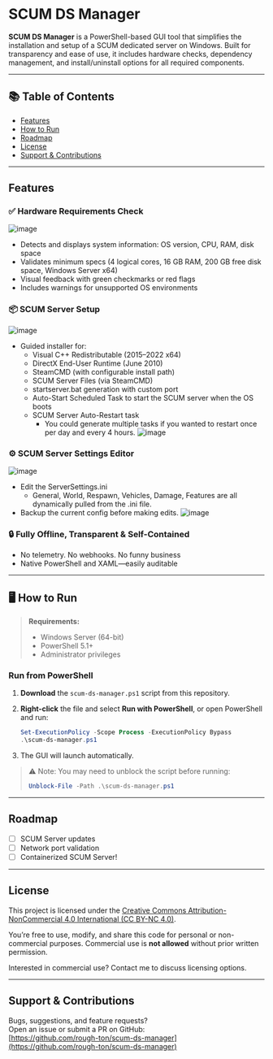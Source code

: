 # SCUM DS Manager

**SCUM DS Manager** is a PowerShell-based GUI tool that simplifies the installation and setup of a SCUM dedicated server on Windows. Built for transparency and ease of use, it includes hardware checks, dependency management, and install/uninstall options for all required components.

---

## 📚 Table of Contents

- [Features](#features)
- [How to Run](#how-to-run)
- [Roadmap](#roadmap)
- [License](#license)
- [Support & Contributions](#support--contributions)

---

## Features

### ✅ Hardware Requirements Check
![image](https://github.com/user-attachments/assets/f33cd747-5491-4ccc-806a-55b1f7049c04)
- Detects and displays system information: OS version, CPU, RAM, disk space
- Validates minimum specs (4 logical cores, 16 GB RAM, 200 GB free disk space, Windows Server x64)
- Visual feedback with green checkmarks or red flags
- Includes warnings for unsupported OS environments

### 📦 SCUM Server Setup
![image](https://github.com/user-attachments/assets/8b56e682-0bac-484c-945e-acdce59dbc33)
- Guided installer for:
  - Visual C++ Redistributable (2015–2022 x64)
  - DirectX End-User Runtime (June 2010)
  - SteamCMD (with configurable install path)
  - SCUM Server Files (via SteamCMD)
  - startserver.bat generation with custom port
  - Auto-Start Scheduled Task to start the SCUM server when the OS boots
  - SCUM Server Auto-Restart task
    - You could generate multiple tasks if you wanted to restart once per day and every 4 hours.
      ![image](https://github.com/user-attachments/assets/4179cf22-e724-42aa-9af2-f594e3fd106c)



### ⚙️ SCUM Server Settings Editor
![image](https://github.com/user-attachments/assets/e6de69b5-2436-4efe-9411-821548ffa7f2)
- Edit the ServerSettings.ini
  - General, World, Respawn, Vehicles, Damage, Features are all dynamically pulled from the .ini file.
- Backup the current config before making edits.
![image](https://github.com/user-attachments/assets/3a25a442-a342-4871-8f49-e806644e1d0e)

### 🔒 Fully Offline, Transparent & Self-Contained
- No telemetry. No webhooks. No funny business
- Native PowerShell and XAML—easily auditable
---
<a name="how-to-run"></a>
## 🖥️ How to Run

> **Requirements:**  
> - Windows Server (64-bit)  
> - PowerShell 5.1+  
> - Administrator privileges

### Run from PowerShell

1. **Download** the `scum-ds-manager.ps1` script from this repository.
2. **Right-click** the file and select **Run with PowerShell**, or open PowerShell and run:

   ```powershell
   Set-ExecutionPolicy -Scope Process -ExecutionPolicy Bypass
   .\scum-ds-manager.ps1
   ```

3. The GUI will launch automatically.

> ⚠️ Note: You may need to unblock the script before running:
>
> ```powershell
> Unblock-File -Path .\scum-ds-manager.ps1
> ```

---

## Roadmap

- [ ] SCUM Server updates
- [ ] Network port validation
- [ ] Containerized SCUM Server!

---

## License

This project is licensed under the [Creative Commons Attribution-NonCommercial 4.0 International (CC BY-NC 4.0)](https://creativecommons.org/licenses/by-nc/4.0/).

You’re free to use, modify, and share this code for personal or non-commercial purposes. Commercial use is **not allowed** without prior written permission.

Interested in commercial use? Contact me to discuss licensing options.

---

## Support & Contributions

Bugs, suggestions, and feature requests?  
Open an issue or submit a PR on GitHub:  
[https://github.com/rough-ton/scum-ds-manager](https://github.com/rough-ton/scum-ds-manager)
